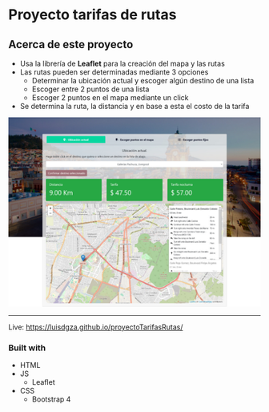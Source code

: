 # Proyecto tarifas de rutas

## Acerca de este proyecto

- Usa la librería de <b>Leaflet</b> para la creación del mapa y las rutas
- Las rutas pueden ser determinadas mediante 3 opciones
  - Determinar la ubicación actual y escoger algún destino de una lista
  - Escoger entre 2 puntos de una lista 
  - Escoger 2 puntos en el mapa mediante un click
- Se determina la ruta, la distancia y en base a esta el costo de la tarifa

<img src="./sc-tarifas.jpeg" alt="screenshot-desktop" width="800">

---

Live: https://luisdgza.github.io/proyectoTarifasRutas/

### Built with

- HTML
- JS
  - Leaflet
- CSS
  - Bootstrap 4
